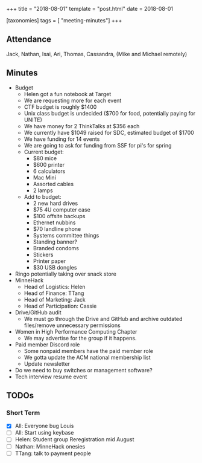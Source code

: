 +++
title = "2018-08-01"
template = "post.html"
date = 2018-08-01

[taxonomies]
tags = [ "meeting-minutes"]
+++

## Attendance

Jack, Nathan, Isai, Ari, Thomas, Cassandra, (Mike and Michael remotely)

## Minutes

 - Budget
   - Helen got a fun notebook at Target
   - We are requesting more for each event
   - CTF budget is roughly $1400
   - Unix class budget is undecided ($700 for food, potentially paying for UNITE)
   - We have money for 2 ThinkTalks at $356 each
   - We currently have $1049 raised for SDC, estimated budget of $1700
   - We have funding for 14 events
   - We are going to ask for funding from SSF for pi's for spring
   - Current budget:
     - $80 mice
     - $600 printer
     - 6 calculators
     - Mac Mini
     - Assorted cables
     - 2 lamps
   - Add to budget:
     - 2 new hard drives
     - $75 4U computer case
     - $100 offsite backups
     - Ethernet nubbins
     - $70 landline phone
     - Systems committee things
     - Standing banner?
     - Branded condoms
     - Stickers
     - Printer paper
     - $30 USB dongles
 - Ringo potentially taking over snack store
 - MinneHack
   - Head of Logistics: Helen
   - Head of Finance: TTang
   - Head of Marketing: Jack
   - Head of Participation: Cassie
 - Drive/GitHub audit
   - We must go through the Drive and GitHub and archive outdated files/remove unnecessary permissions
 - Women in High Performance Computing Chapter
     - We may advertise for the group if it happens.
 - Paid member Discord role
     - Some nonpaid members have the paid member role
     - We gotta update the ACM national membership list
     - Update newsletter
 - Do we need to buy switches or management software?
 - Tech interview resume event

## TODOs

### Short Term

 - [x] All: Everyone bug Louis
 - [ ] All: Start using keybase
 - [ ] Helen: Student group Reregistration mid August
 - [ ] Nathan: MinneHack onesies
 - [ ] TTang: talk to payment people
